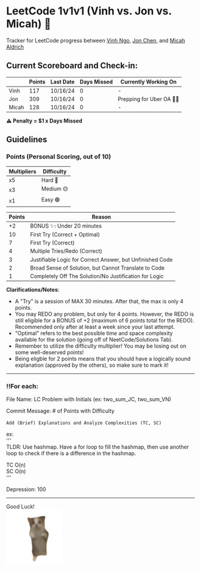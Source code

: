 # LeetCode 1v1v1 (Vinh vs. Jon vs. Micah) 🤺
Tracker for LeetCode progress between [Vinh Ngo](https://github.com/vinhngo380), [Jon Chen](https://github.com/thisisjonchen), and [Micah Aldrich](https://github.com/Micah779)

## Current Scoreboard and Check-in:
| | Points | Last Date | Days Missed | Currently Working On |
| ------ | -------- | ------- | ------ | ------ |
| Vinh | 117 | 10/16/24 | 0 | -
| Jon | 309 | 10/16/24 | 0 | Prepping for Uber OA 😵‍💫
| Micah | 128 | 10/16/24 | 0 | -

<strong>⚠️ Penalty = $1 x Days Missed</strong>

## Guidelines
### Points (Personal Scoring, out of 10)
| Multipliers | Difficulty |
| -------- | ------- |
| x5 | Hard 🔴 |
| x3 | Medium 🟡 |
| x1 | Easy 🟢 |

| Points | Reason |
| -------- | ------- |
| +2 | BONUS ✨: Under 20 minutes |
| 10 | First Try (Correct + Optimal) |
| 7 | First Try (Correct) |
| 4 | Multiple Tries/Redo (Correct) |
| 3 | Justifiable Logic for Correct Answer, but Unfinished Code |
| 2 | Broad Sense of Solution, but Cannot Translate to Code |
| 1 | Completely Off The Solution/No Justification for Logic |


<strong>Clarifications/Notes</strong>: 
<ul>
<li>A "Try" is a session of MAX 30 minutes. After that, the max is only 4 points.</li>
<li>You may REDO any problem, but only for 4 points. However, the REDO is still eligible for a BONUS of +2 (maximum of 6 points total for the REDO). Recommended only after at least a week since your last attempt. </li>
<li>"Optimal" refers to the best possible time and space complexity available for the solution (going off of NeetCode/Solutions Tab).</li>
<li>Remember to utilize the difficulty multiplier! You may be losing out on some well-deserved points! </li>
 <li>Being eligble for 2 points means that you should have a logically sound explanation (approved by the others), so make sure to mark it!</li>
</ul>

<hr/>

### ‼️For each:

File Name: LC Problem with Initials (ex: two_sum_JC, two_sum_VN) <br/>

Commit Message: # of Points with Difficulty <br/>
 
`Add (Brief) Explanations and Analyze Complexities (TC, SC)`

ex: \
 '''\
 TLDR: Use hashmap. Have a for loop to fill the hashmap, then use another loop to check if there is a difference in the hashmap.

 TC O(n)\
 SC O(n)\
 '''
 

Depression: 100 <br/>
 
<hr/>

Good Luck!\
<img src="/misc/cat.gif" width="30%" height="30%"/>
